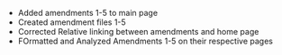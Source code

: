 - Added amendments 1-5 to main page
- Created amendment files 1-5
- Corrected Relative linking between amendments and home page
- FOrmatted and Analyzed Amendments 1-5 on their respective pages 